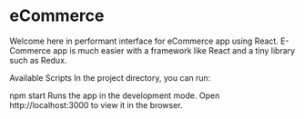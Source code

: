 # eCommerce

Welcome here in performant interface for eCommerce app using React. E-Commerce app is much easier with a framework like React and a tiny library such as Redux. 

Available Scripts
In the project directory, you can run:

npm start
Runs the app in the development mode.
Open http://localhost:3000 to view it in the browser.


